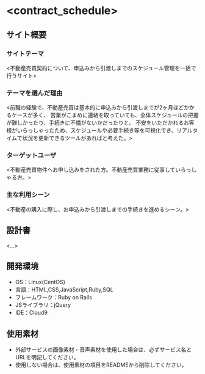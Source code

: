 # <contract_schedule>

## サイト概要
### サイトテーマ
<不動産売買契約について、申込みから引渡しまでのスケジュール管理を一括で行うサイト>

### テーマを選んだ理由
<前職の経験で、不動産売買は基本的に申込みから引渡しまでが2ヶ月ほどかかるケースが多く、
営業がこまめに連絡を取っていても、全体スケジュールの把握が難しかったり、手続きに不備がないかだったりと、
不安をいただかれるお客様がいらっしゃったため、スケジュールや必要手続き等を可視化でき、リアルタイムで状況を更新できるツールがあればと考えた。>

### ターゲットユーザ
<不動産売買物件へお申し込みをされた方。不動産売買業務に従事していらっしゃる方。>

### 主な利用シーン
<不動産の購入に際し、お申込みから引渡しまでの手続きを進めるシーン。>

## 設計書
<...>

## 開発環境
- OS：Linux(CentOS)
- 言語：HTML,CSS,JavaScript,Ruby,SQL
- フレームワーク：Ruby on Rails
- JSライブラリ：jQuery
- IDE：Cloud9

## 使用素材
- 外部サービスの画像素材・音声素材を使用した場合は、必ずサービス名とURLを明記してください。
- 使用しない場合は、使用素材の項目をREADMEから削除してください。